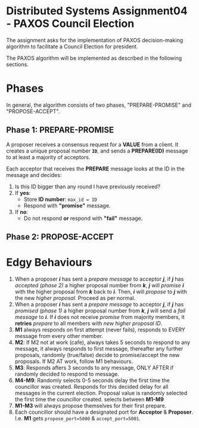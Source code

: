 # Distributed Systems Assignment04 - PAXOS Council Election
The assignment asks for the implementation of PAXOS decision-making algorithm to facilitate a Council Election for president.

The PAXOS algorithm will be implemented as described in the following sections.

# Phases
In general, the algorithm consists of two phases, "PREPARE-PROMISE" and "PROPOSE-ACCEPT".
## Phase 1: PREPARE-PROMISE
A proposer receives a consensus request for a **VALUE** from a client. It creates a unique proposal number **`ID`**, and sends a **PREPARE(ID)** message to at least a majority of acceptors.

Each acceptor that receives the **PREPARE** message looks at the ID in the message and decides:
1. Is this ID bigger than any round I have previously received?
2. If **yes**:
	- Store **ID number**: `max_id = ID`
	- Respond with **"promise"** message.
3. If **no**:
	- Do not respond **or** respond with **"fail"** message.
## Phase 2: PROPOSE-ACCEPT

# Edgy Behaviours
1. When a proposer ***i*** has sent a *prepare message* to acceptor ***j***, if ***j*** has *accepted (phase 2)* a higher proposal number from ***k***, ***j*** will *promise* ***i*** with the higher proposal from ***k*** back to ***i***. Then, ***i*** will *propose* to ***j*** with the new *higher proposal*. Proceed as per normal.
2. When a proposer ***i*** has sent a *prepare message* to acceptor ***j***, if ***j*** has *promised (phase 1)* a higher proposal number from ***k***, ***j*** will send a *fail message* to ***i***. If ***i*** does not receive *promise* from majority members, it **retries** *prepare* to all members with *new higher proposal ID*.
3. **M1** always responds on first attempt (never fails), responds to EVERY message from every other member.
4. **M2**: If M2 not at work (cafe), always takes 5 seconds to respond to any message, it always responds to first message, thereafter any further proposals, randomly (true/false) decide to promise/accept the new proposals. If M2 AT work, follow M1 behaviours.
5. **M3**: Responds afters 3 seconds to any message, ONLY AFTER if randomly decided to respond to message.
6. **M4-M9**: Randomly selects 0-5 seconds delay the first time the councillor was created. Responds for this decided delay for all messages in the current election. Proposal value is randomly selected the first time the councillor created. selects between **M1-M9**
7. **M1-M3** will always propose themselves for their first prepare.
8. Each councillor should have a designated port for **Acceptor** & **Proposer**. I.e. **M1** gets `propose_port=5000` & `accept_port=5001`.